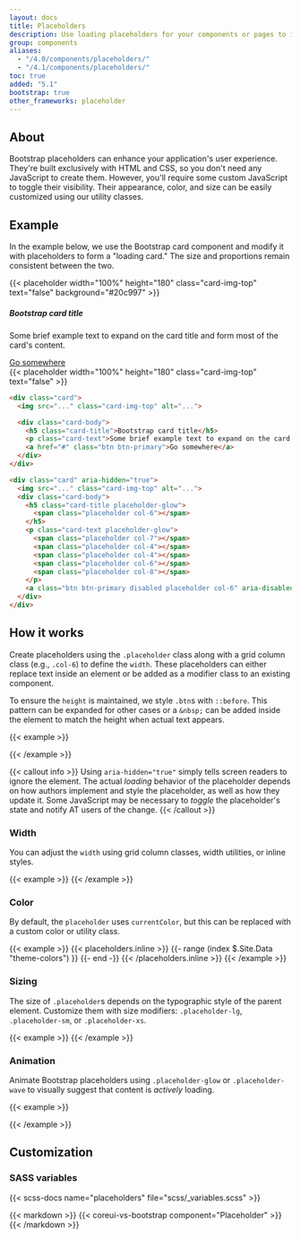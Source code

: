 ```yaml
---
layout: docs
title: Placeholders
description: Use loading placeholders for your components or pages to indicate something may still be loading.
group: components
aliases:
  - "/4.0/components/placeholders/"
  - "/4.1/components/placeholders/"
toc: true
added: "5.1"
bootstrap: true
other_frameworks: placeholder
---
```


## About

Bootstrap placeholders can enhance your application's user experience. They're built exclusively with HTML and CSS, so you don't need any JavaScript to create them. However, you'll require some custom JavaScript to toggle their visibility. Their appearance, color, and size can be easily customized using our utility classes.

## Example

In the example below, we use the Bootstrap card component and modify it with placeholders to form a "loading card." The size and proportions remain consistent between the two.
<div class="docs-example docs-example-placeholder-cards d-flex justify-content-around">
<div class="card">
  {{< placeholder width="100%" height="180" class="card-img-top" text="false" background="#20c997" >}}
  <div class="card-body">
    <h5 class="card-title">Bootstrap card title</h5>
    <p class="card-text">Some brief example text to expand on the card title and form most of the card's content.</p>
    <a href="#" class="btn btn-primary">Go somewhere</a>
  </div>
</div>

<div class="card" aria-hidden="true">
  {{< placeholder width="100%" height="180" class="card-img-top" text="false" >}}
  <div class="card-body">
    <div class="h5 card-title placeholder-glow">
      <span class="placeholder col-6"></span>
    </div>
    <p class="card-text placeholder-glow">
      <span class="placeholder col-7"></span>
      <span class="placeholder col-4"></span>
      <span class="placeholder col-4"></span>
      <span class="placeholder col-6"></span>
      <span class="placeholder col-8"></span>
    </p>
    <a class="btn btn-primary disabled placeholder col-6" aria-disabled="true"></a>
  </div>
</div>
</div>

```html
<div class="card">
  <img src="..." class="card-img-top" alt="...">

  <div class="card-body">
    <h5 class="card-title">Bootstrap card title</h5>
    <p class="card-text">Some brief example text to expand on the card title and form most of the card's content.</p>
    <a href="#" class="btn btn-primary">Go somewhere</a>
  </div>
</div>

<div class="card" aria-hidden="true">
  <img src="..." class="card-img-top" alt="...">
  <div class="card-body">
    <h5 class="card-title placeholder-glow">
      <span class="placeholder col-6"></span>
    </h5>
    <p class="card-text placeholder-glow">
      <span class="placeholder col-7"></span>
      <span class="placeholder col-4"></span>
      <span class="placeholder col-4"></span>
      <span class="placeholder col-6"></span>
      <span class="placeholder col-8"></span>
    </p>
    <a class="btn btn-primary disabled placeholder col-6" aria-disabled="true"></a>
  </div>
</div>
```

## How it works

Create placeholders using the `.placeholder` class along with a grid column class (e.g., `.col-6`) to define the `width`. These placeholders can either replace text inside an element or be added as a modifier class to an existing component.

To ensure the `height` is maintained, we style `.btn`s with `::before`. This pattern can be expanded for other cases or a `&nbsp;` can be added inside the element to match the height when actual text appears.


{{< example >}}
<p aria-hidden="true">
  <span class="placeholder col-6"></span>
</p>

<a class="btn btn-primary disabled placeholder col-4" aria-disabled="true"></a>
{{< /example >}}

{{< callout info >}}
Using `aria-hidden="true"` simply tells screen readers to ignore the element. The actual *loading* behavior of the placeholder depends on how authors implement and style the placeholder, as well as how they update it. Some JavaScript may be necessary to *toggle* the placeholder's state and notify AT users of the change.
{{< /callout >}}

### Width

You can adjust the `width` using grid column classes, width utilities, or inline styles.

{{< example >}}
<span class="placeholder col-6"></span>
<span class="placeholder w-75"></span>
<span class="placeholder" style="width: 25%;"></span>
{{< /example >}}

### Color

By default, the `placeholder` uses `currentColor`, but this can be replaced with a custom color or utility class.

{{< example >}}
<span class="placeholder col-12"></span>
{{< placeholders.inline >}}
{{- range (index $.Site.Data "theme-colors") }}
<span class="placeholder col-12 bg-{{ .name }}"></span>
{{- end -}}
{{< /placeholders.inline >}}
{{< /example >}}

### Sizing

The size of `.placeholder`s depends on the typographic style of the parent element. Customize them with size modifiers: `.placeholder-lg`, `.placeholder-sm`, or `.placeholder-xs`.

{{< example >}}
<span class="placeholder col-12 placeholder-lg"></span>
<span class="placeholder col-12"></span>
<span class="placeholder col-12 placeholder-sm"></span>
<span class="placeholder col-12 placeholder-xs"></span>
{{< /example >}}

### Animation

Animate Bootstrap placeholders using `.placeholder-glow` or `.placeholder-wave` to visually suggest that content is _actively_ loading.

{{< example >}}
<p class="placeholder-glow">
  <span class="placeholder col-12"></span>
</p>

<p class="placeholder-wave">
  <span class="placeholder col-12"></span>
</p>
{{< /example >}}

## Customization

### SASS variables

{{< scss-docs name="placeholders" file="scss/_variables.scss" >}}

{{< markdown >}}
{{< coreui-vs-bootstrap component="Placeholder" >}}
{{< /markdown >}}